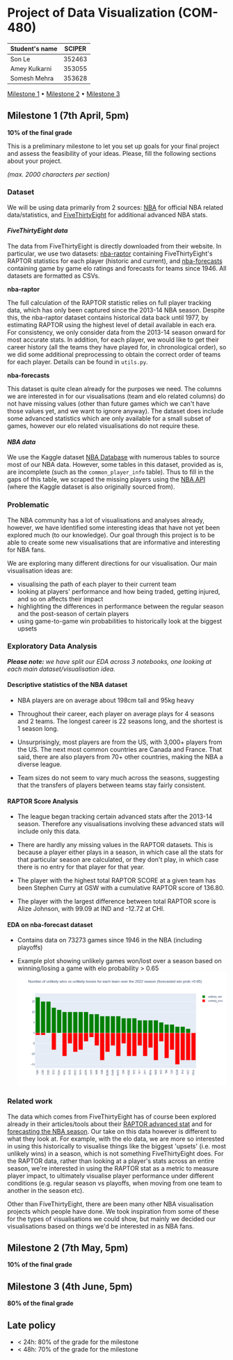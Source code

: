 # Project of Data Visualization (COM-480)

| Student's name | SCIPER |
| -------------- | ------ |
| Son Le | 352463 |
| Amey Kulkarni | 353055 |
| Somesh Mehra | 353628 |

[Milestone 1](#milestone-1) • [Milestone 2](#milestone-2) • [Milestone 3](#milestone-3)

## Milestone 1 (7th April, 5pm)

**10% of the final grade**

This is a preliminary milestone to let you set up goals for your final project and assess the feasibility of your ideas.
Please, fill the following sections about your project.

*(max. 2000 characters per section)*

### Dataset

We will be using data primarily from 2 sources: [NBA](https://www.nba.com/) for official NBA related data/statistics, and [FiveThirtyEight](https://data.fivethirtyeight.com/) for additional advanced NBA stats.

#### _FiveThirtyEight data_

The data from FiveThirtyEight is directly downloaded from their website. In particular, we use two datasets: [nba-raptor](https://github.com/fivethirtyeight/data/tree/master/nba-raptor) containing FiveThirtyEight's RAPTOR statistics for each player (historic and current), and [nba-forecasts](https://github.com/fivethirtyeight/data/tree/master/nba-forecasts) containing game by game elo ratings and forecasts for teams since 1946. All  datasets are formatted as CSVs.

**nba-raptor**

The full calculation of the RAPTOR statistic relies on full player tracking data, which has only been captured since the 2013-14 NBA season. Despite this, the nba-raptor dataset contains historical data back until 1977, by estimating RAPTOR using the highest level of detail available in each era. For consistency, we only consider data from the 2013-14 season onward for most accurate stats. In addition, for each player, we would like to get their career history (all the teams they have played for, in chronological order), so we did some additional preprocessing to obtain the correct order of teams for each player. Details can be found in `utils.py`.

**nba-forecasts**

This dataset is quite clean already for the purposes we need. The columns we are interested in for our visualisations (team and elo related columns) do not have missing values (other than future games which we can't have those values yet, and we want to ignore anyway). The dataset does include some advanced statistics which are only available for a small subset of games, however our elo related visualisations do not require these.

#### _NBA data_

We use the Kaggle dataset [NBA Database](https://www.kaggle.com/datasets/wyattowalsh/basketball) with numerous tables to source most of our NBA data. However, some tables in this dataset, provided as is, are incomplete (such as the `common_player_info` table). Thus to fill in the gaps of this table, we scraped the missing players using the [NBA API](https://github.com/swar/nba_api) (where the Kaggle dataset is also originally sourced from).



### Problematic

The NBA community has a lot of visualisations and analyses already, however, we have identified some interesting ideas that have not yet been explored much (to our knowledge).
Our goal through this project is to be able to create some new visualisations that are informative and interesting for NBA fans.

We are exploring many different directions for our visualisation. Our main visualisation ideas are:
- visualising the path of each player to their current team
- looking at players' performance and how being traded, getting injured, and so on affects their impact
- highlighting the differences in performance between the regular season and the post-season of certain players
- using game-to-game win probabilities to historically look at the biggest upsets



### Exploratory Data Analysis

_**Please note:** we have split our EDA across 3 notebooks, one looking at each main dataset/visualisation idea._

#### Descriptive statistics of the NBA dataset

* NBA players are on average about 198cm tall and 95kg heavy

* Throughout their career, each player on average plays for 4 seasons and 2 teams. The longest career is 22 seasons long, and the shortest is 1 season long.

* Unsurprisingly, most players are from the US, with 3,000+ players from the US. The next most common countries are Canada and France. That said, there are also players from 70+ other countries, making the NBA a diverse league.

* Team sizes do not seem to vary much across the seasons, suggesting that the transfers of players between teams stay fairly consistent.


#### RAPTOR Score Analysis

* The league began tracking certain advanced stats after the 2013-14 season. Therefore any visualisations involving these advanced stats will include only this data.

* There are hardly any missing values in the RAPTOR datasets. This is because a player either plays in a season, in which case all the stats for that particular season are calculated, or they don't play, in which case there is no entry for that player for that year.

* The player with the highest total RAPTOR SCORE at a given team has been Stephen Curry at GSW with a cumulative RAPTOR score of 136.80.

* The player with the largest difference between total RAPTOR score is Alize Johnson, with 99.09 at IND and -12.72 at CHI.

#### EDA on nba-forecast dataset

- Contains data on 73273 games since 1946 in the NBA (including playoffs)

- Example plot showing unlikely games won/lost over a season based on winning/losing a game with elo probability > 0.65
![unlikely wins](assets/eda_plots/2022_unlikely_wins_losses.png)

### Related work

The data which comes from FiveThirtyEight has of course been explored already in their articles/tools about their [RAPTOR advanced stat](https://projects.fivethirtyeight.com/nba-player-ratings/) and for [forecasting the NBA season](https://projects.fivethirtyeight.com/2023-nba-predictions/). Our take on this data however is different to what they look at. For example, with the elo data, we are more so interested in using this historically to visualise things like the biggest 'upsets' (i.e. most unlikely wins) in a season, which is not something FiveThirtyEight does. For the RAPTOR data, rather than looking at a player's stats across an entire season, we're interested in using the RAPTOR stat as a metric to measure player impact, to ultimately visualise player performance under different conditions (e.g. regular season vs playoffs, when moving from one team to another in the season etc).

Other than FiveThirtyEight, there are been many other NBA visualisation projects which people have done. We took inspiration from some of these for the types of visualisations we could show, but mainly we decided our visualisations based on things we'd be interested in as NBA fans.


## Milestone 2 (7th May, 5pm)

**10% of the final grade**


## Milestone 3 (4th June, 5pm)

**80% of the final grade**


## Late policy

- < 24h: 80% of the grade for the milestone
- < 48h: 70% of the grade for the milestone
